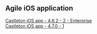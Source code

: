 ## Agile iOS application
[Castleton iOS app - 4.6.2 - 2 - Enterprise](itms-services://?action=download-manifest&url=https://dl.dropboxusercontent.com/s/olaw2hkf80l44mm/MRI-Agile-4.6.2-2.plist)  
[Castleton iOS app - 4.7.0 - 1](itms-services://?action=download-manifest&url=https://dl.dropboxusercontent.com/s/irc69l5cnpspted/MRI-Agile-4.7.0-1.plist)  

